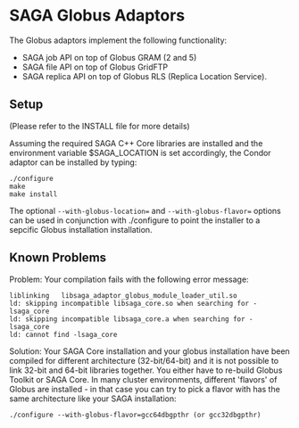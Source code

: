SAGA Globus Adaptors                              
====================

The Globus adaptors implement the following functionality:

  * SAGA job API on top of Globus GRAM (2 and 5) 
  * SAGA file API on top of Globus GridFTP
  * SAGA replica API on top of Globus RLS (Replica Location Service).


Setup
-----

(Please refer to the INSTALL file for more details)

Assuming the required SAGA C++ Core libraries are installed and the environment 
variable $SAGA_LOCATION is set accordingly, the Condor adaptor can be installed
by typing:

    ./configure
    make
    make install
    
The optional ``--with-globus-location=`` and ``--with-globus-flavor=`` options can 
be used in conjunction with ./configure to point the installer to a sepcific 
Globus installation installation.

Known Problems
--------------
Problem: Your compilation fails with the following error message:

    liblinking   libsaga_adaptor_globus_module_loader_util.so
    ld: skipping incompatible libsaga_core.so when searching for -lsaga_core
    ld: skipping incompatible libsaga_core.a when searching for -lsaga_core
    ld: cannot find -lsaga_core

Solution: Your SAGA Core installation and your globus installation have been compiled
for different architecture (32-bit/64-bit) and it is not possible to link
32-bit and 64-bit libraries together. You either have to re-build Globus 
Toolkit or SAGA Core. In many cluster environments, different 'flavors' of 
Globus are installed - in that case you can try to pick a flavor with 
has the same architecture like your SAGA installation:
 
    ./configure --with-globus-flavor=gcc64dbgpthr (or gcc32dbgpthr)
